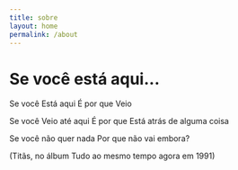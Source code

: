 ```yaml
---
title: sobre
layout: home
permalink: /about
---
```


# Se você está aqui...

Se você
Está aqui
É por que
Veio


Se você
Veio até aqui
É por que
Está atrás de alguma coisa


Se você não quer nada
Por que não vai embora?


(Titãs, no álbum Tudo ao mesmo tempo agora em 1991)
